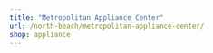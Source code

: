 ```yaml
---
title: "Metropolitan Appliance Center"
url: /north-beach/metropolitan-appliance-center/
shop: appliance
---
```

